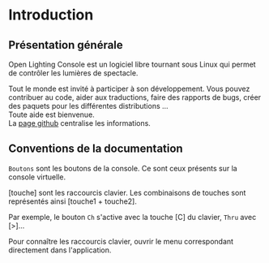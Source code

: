 # Introduction

## Présentation générale
Open Lighting Console est un logiciel libre tournant sous Linux qui permet de contrôler les lumières de spectacle.

Tout le monde est invité à participer à son développement.
Vous pouvez contribuer au code, aider aux traductions, faire des rapports de bugs, créer des paquets pour les différentes distributions ...  
Toute aide est bienvenue.  
La [page github](https://github.com/mikacousin/olc) centralise les informations.

## Conventions de la documentation
`Boutons` sont les boutons de la console. Ce sont ceux présents sur la console virtuelle.  

[touche] sont les raccourcis clavier. Les combinaisons de touches sont représentés ainsi [touche1 + touche2].  

Par exemple, le bouton `Ch` s'active avec la touche [C] du clavier, `Thru` avec [>]...

Pour connaître les raccourcis clavier, ouvrir le menu correspondant directement dans l'application.